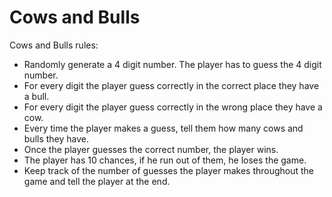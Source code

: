 # Cows and Bulls

Cows and Bulls rules:
  - Randomly generate a 4 digit number. The player has to guess the 4 digit number.
  - For every digit the player guess correctly in the correct place they have a bull.
  -  For every digit the player guess correctly in the wrong place they have a cow.
  -  Every time the player makes a guess, tell them how many cows and bulls they have.
  - Once the player guesses the correct number, the player wins.
  - The player has 10 chances, if he run out of them, he loses the game.
  - Keep track of the number of guesses the player makes throughout the game and tell the player at the end.
  
